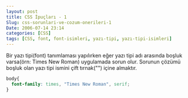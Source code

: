 ```yaml
---
layout: post
title: CSS İpuçları - 1
Slug: css-sorunlari-ve-cozum-onerileri-1
Date: 2006-07-14 23:14
categories: [CSS]
tags: [CSS, font, font-isimleri, yazı-tipi, yazı-tipi-isimleri]
---
```


Bir yazı tipi(font) tanımlaması yapılırken eğer yazı tipi adı arasında
boşluk varsa(örn: Times New Roman) uygulamada sorun olur. Sorunun çözümü
boşluk olan yazı tipi ismini çift tırnak("") içine almaktır.

```css
body{
  font-family: times, "Times New Roman", serif;
}
```

